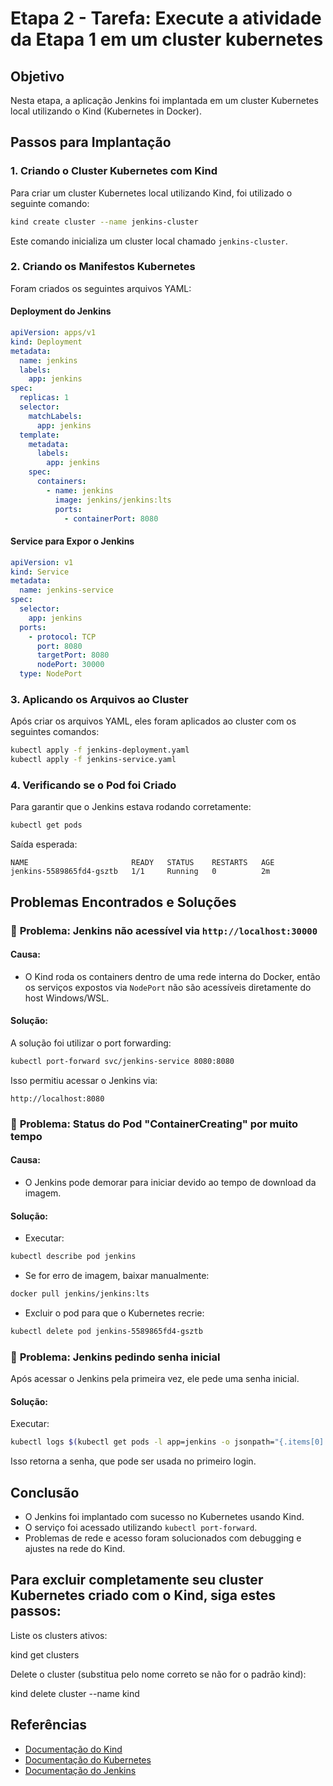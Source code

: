 # Etapa 2 - Tarefa: Execute a atividade da Etapa 1 em um cluster kubernetes

## Objetivo
Nesta etapa, a aplicação Jenkins foi implantada em um cluster Kubernetes local utilizando o Kind (Kubernetes in Docker).

## Passos para Implantação

### 1. Criando o Cluster Kubernetes com Kind
Para criar um cluster Kubernetes local utilizando Kind, foi utilizado o seguinte comando:
```bash
kind create cluster --name jenkins-cluster
```
Este comando inicializa um cluster local chamado `jenkins-cluster`.

### 2. Criando os Manifestos Kubernetes
Foram criados os seguintes arquivos YAML:

#### **Deployment do Jenkins**
```yaml
apiVersion: apps/v1
kind: Deployment
metadata:
  name: jenkins
  labels:
    app: jenkins
spec:
  replicas: 1
  selector:
    matchLabels:
      app: jenkins
  template:
    metadata:
      labels:
        app: jenkins
    spec:
      containers:
        - name: jenkins
          image: jenkins/jenkins:lts
          ports:
            - containerPort: 8080
```

#### **Service para Expor o Jenkins**
```yaml
apiVersion: v1
kind: Service
metadata:
  name: jenkins-service
spec:
  selector:
    app: jenkins
  ports:
    - protocol: TCP
      port: 8080
      targetPort: 8080
      nodePort: 30000
  type: NodePort
```

### 3. Aplicando os Arquivos ao Cluster
Após criar os arquivos YAML, eles foram aplicados ao cluster com os seguintes comandos:
```bash
kubectl apply -f jenkins-deployment.yaml
kubectl apply -f jenkins-service.yaml
```

### 4. Verificando se o Pod foi Criado
Para garantir que o Jenkins estava rodando corretamente:
```bash
kubectl get pods
```
Saída esperada:
```
NAME                       READY   STATUS    RESTARTS   AGE
jenkins-5589865fd4-gsztb   1/1     Running   0          2m
```

## Problemas Encontrados e Soluções

### 🚨 **Problema: Jenkins não acessível via `http://localhost:30000`**

#### **Causa:**
- O Kind roda os containers dentro de uma rede interna do Docker, então os serviços expostos via `NodePort` não são acessíveis diretamente do host Windows/WSL.

#### **Solução:**
A solução foi utilizar o port forwarding:
```bash
kubectl port-forward svc/jenkins-service 8080:8080
```
Isso permitiu acessar o Jenkins via:
```
http://localhost:8080
```

### 🚨 **Problema: Status do Pod "ContainerCreating" por muito tempo**

#### **Causa:**
- O Jenkins pode demorar para iniciar devido ao tempo de download da imagem.

#### **Solução:**
- Executar:
```bash
kubectl describe pod jenkins
```
- Se for erro de imagem, baixar manualmente:
```bash
docker pull jenkins/jenkins:lts
```
- Excluir o pod para que o Kubernetes recrie:
```bash
kubectl delete pod jenkins-5589865fd4-gsztb
```

### 🚨 **Problema: Jenkins pedindo senha inicial**
Após acessar o Jenkins pela primeira vez, ele pede uma senha inicial.

#### **Solução:**
Executar:
```bash
kubectl logs $(kubectl get pods -l app=jenkins -o jsonpath="{.items[0].metadata.name}") | grep -A 5 "Please use the following password"
```
Isso retorna a senha, que pode ser usada no primeiro login.

## Conclusão
- O Jenkins foi implantado com sucesso no Kubernetes usando Kind.
- O serviço foi acessado utilizando `kubectl port-forward`.
- Problemas de rede e acesso foram solucionados com debugging e ajustes na rede do Kind.

## Para excluir completamente seu cluster Kubernetes criado com o Kind, siga estes passos:

Liste os clusters ativos:

kind get clusters

Delete o cluster (substitua <nome-do-cluster> pelo nome correto se não for o padrão kind):

kind delete cluster --name kind

## Referências
- [Documentação do Kind](https://kind.sigs.k8s.io/)
- [Documentação do Kubernetes](https://kubernetes.io/docs/)
- [Documentação do Jenkins](https://www.jenkins.io/doc/)

